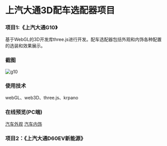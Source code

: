 # **上汽大通3D配车选配器项目**

### 项目1:《上汽大通G10》
基于WebGL的3D开发库three.js进行开发。配车选配器包括外观和内饰各种配置的选装和效果展示。

### 截图
![g10](https://bruceliil.github.io/web3d/img/G10_01.png)

### 使用技术
webGL、web3D、three.js、krpano

### 在线预览(PC端)
[汽车外观](https://bruceliil.github.io/web3d/G10/demo.html?_blank)
[汽车内饰](https://bruceliil.github.io/web3d/G10/pano.html?_blank)

### 项目2：《上汽大通D60EV新能源》